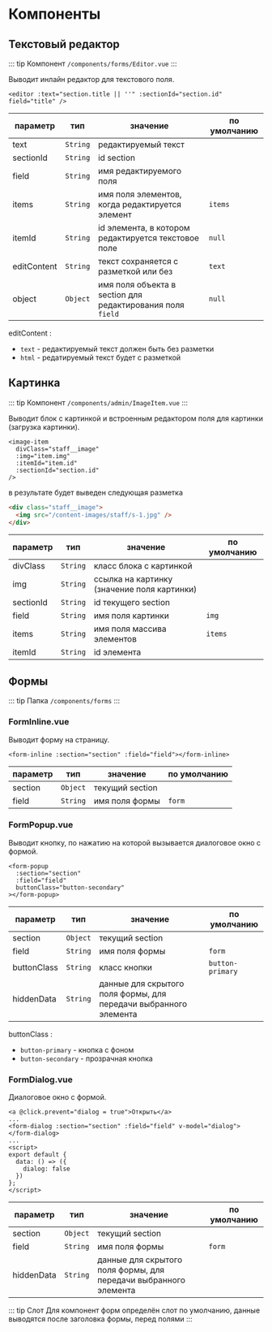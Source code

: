 # Компоненты

## Текстовый редактор

::: tip Компонент
`/components/forms/Editor.vue`
:::

Выводит инлайн редактор для текстового поля.

```vue
<editor :text="section.title || ''" :sectionId="section.id" field="title" />
```

| параметр    |   тип    | значение                                                   | по умолчанию |
| ----------- | :------: | ---------------------------------------------------------- | ------------ |
| text        | `String` | редактируемый текст                                        |
| sectionId   | `String` | id section                                                 |              |
| field       | `String` | имя редактируемого поля                                    |              |
| items       | `String` | имя поля элементов, когда редактируется элемент            | `items`      |
| itemId      | `String` | id элемента, в котором редактируется текстовое поле        | `null`       |
| editContent | `String` | текст сохраняется с разметкой или без                      | `text`       |
| object      | `Object` | имя поля объекта в section для редактирования поля `field` | `null`       |

editContent :

- `text` - редактируемый текст должен быть без разметки
- `html` - редатируемый текст будет с разметкой

## Картинка

::: tip Компонент
`/components/admin/ImageItem.vue`
:::

Выводит блок с картинкой и встроенным редактором поля для картинки (загрузка картинки).

```vue
<image-item
  divClass="staff__image"
  :img="item.img"
  :itemId="item.id"
  :sectionId="section.id"
/>
```

в результате будет выведен следующая разметка

```html
<div class="staff__image">
  <img src="/content-images/staff/s-1.jpg" />
</div>
```

| параметр  |   тип    | значение                                    | по умолчанию |
| --------- | :------: | ------------------------------------------- | ------------ |
| divClass  | `String` | класс блока с картинкой                     |              |
| img       | `String` | ссылка на картинку (значение поля картинки) |              |
| sectionId | `String` | id текущего section                         |              |
| field     | `String` | имя поля картинки                           | `img`        |
| items     | `String` | имя поля массива элементов                  | `items`      |
| itemId    | `String` | id элемента                                 |              |

## Формы

::: tip Папка
`/components/forms`
:::

### FormInline.vue

Выводит форму на страницу.

```vue
<form-inline :section="section" :field="field"></form-inline>
```

| параметр |   тип    | значение        | по умолчанию |
| -------- | :------: | --------------- | ------------ |
| section  | `Object` | текущий section |              |
| field    | `String` | имя поля формы  | `form`       |

### FormPopup.vue

Выводит кнопку, по нажатию на которой вызывается диалоговое окно с формой.

```vue
<form-popup
  :section="section"
  :field="field"
  buttonClass="button-secondary"
></form-popup>
```

| параметр    |   тип    | значение                                                         | по умолчанию     |
| ----------- | :------: | ---------------------------------------------------------------- | ---------------- |
| section     | `Object` | текущий section                                                  |                  |
| field       | `String` | имя поля формы                                                   | `form`           |
| buttonClass | `String` | класс кнопки                                                     | `button-primary` |
| hiddenData  | `String` | данные для скрытого поля формы, для передачи выбранного элемента |                  |

buttonClass :

- `button-primary` - кнопка с фоном
- `button-secondary` - прозрачная кнопка

### FormDialog.vue

Диалоговое окно с формой.

```vue
<a @click.prevent="dialog = true">Открыть</a>
...
<form-dialog :section="section" :field="field" v-model="dialog"></form-dialog>
...
<script>
export default {
  data: () => ({
    dialog: false
  })
};
</script>
```

| параметр   |   тип    | значение                                                         | по умолчанию |
| ---------- | :------: | ---------------------------------------------------------------- | ------------ |
| section    | `Object` | текущий section                                                  |              |
| field      | `String` | имя поля формы                                                   | `form`       |
| hiddenData | `String` | данные для скрытого поля формы, для передачи выбранного элемента |              |

::: tip Слот
Для компонент форм определён слот по умолчанию, данные выводятся после заголовка формы, перед полями
:::
